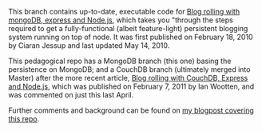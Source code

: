 This branch contains up-to-date, executable code for [Blog rolling with mongoDB, express and Node.js](http://howtonode.org/express-mongodb), which takes you "through the steps required to get a fully-functional (albeit feature-light) persistent blogging system running on top of node. It was first published on February 18, 2010 by Ciaran Jessup and last updated May 14, 2010.

This pedagogical repo has a MongoDB branch (this one) basing the persistence on MongoDB; and a CouchDB branch (ultimately merged into Master) after the more recent article, [Blog rolling with CouchDB, Express and Node.js](http://www.ianwootten.co.uk/2011/02/07/blog-rolling-with-couchdb-express-and-node-js), which was published on February 7, 2011 by Ian Wootten, and was commented on just this last April.

Further comments and background can be found on [my blogpost covering this repo](http://awebfactory.com.ar/node/475). 
